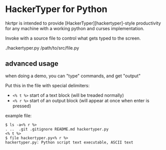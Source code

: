 # HackerTyper for Python

hkrtpr is intended to provide [HackerTyper][hackertyper]-style productivity for any machine with a
working python and curses implementation.

Invoke with a source file to control what gets typed to the screen.

  ./hackertyper.py /path/to/src/file.py


## advanced usage

when doing a demo, you can "type" commands, and get "output"

Put this in the file with special delimiters:

  - `<% t %>` start of a text block (will be treaded normally)
  - `<% r %>` start of an output block (will appear at once when enter is pressed)
  
  example file:
  
  ```
  $ ls -a<% r %>
  .	..	.git .gitignore README.md hackertyper.py
  <% t %>
  $ file hackertyper.py<% r %>
  hackertyper.py: Python script text executable, ASCII text
  ```